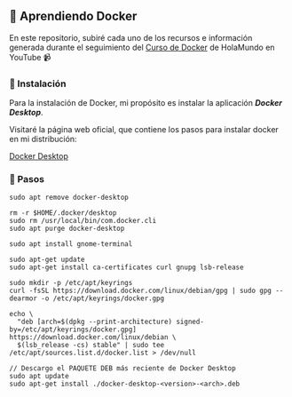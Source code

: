## :whale: Aprendiendo Docker

En este repositorio, subiré cada uno de los recursos e información generada durante el seguimiento del [Curso de Docker](https://youtu.be/4Dko5W96WHg) de HolaMundo en YouTube :video_camera:

### :hammer: Instalación
Para la instalación de Docker, mi propósito es instalar la aplicación ***Docker Desktop***.

Visitaré la página web oficial, que contiene los pasos para instalar docker en mi distribución: 

[Docker Desktop](https://docs.docker.com/desktop/linux/install/debian/)

### :pencil: Pasos

~~~
sudo apt remove docker-desktop
~~~

~~~
rm -r $HOME/.docker/desktop
sudo rm /usr/local/bin/com.docker.cli
sudo apt purge docker-desktop
~~~

~~~
sudo apt install gnome-terminal
~~~

~~~
sudo apt-get update
sudo apt-get install ca-certificates curl gnupg lsb-release
~~~

~~~
sudo mkdir -p /etc/apt/keyrings
curl -fsSL https://download.docker.com/linux/debian/gpg | sudo gpg --dearmor -o /etc/apt/keyrings/docker.gpg
~~~

~~~
echo \
  "deb [arch=$(dpkg --print-architecture) signed-by=/etc/apt/keyrings/docker.gpg] https://download.docker.com/linux/debian \
  $(lsb_release -cs) stable" | sudo tee /etc/apt/sources.list.d/docker.list > /dev/null
~~~

~~~
// Descargo el PAQUETE DEB más reciente de Docker Desktop
sudo apt update
sudo apt-get install ./docker-desktop-<version>-<arch>.deb
~~~
